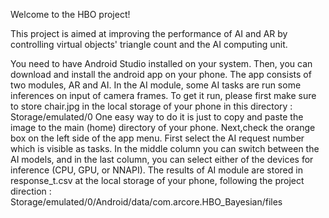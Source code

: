 
Welcome to the HBO project!

This project is aimed at improving the performance of AI and AR by controlling virtual objects' triangle count and the AI computing unit.



You need to have Android Studio installed on your system. Then, you can download and install the android app on your phone. The app consists of two modules, AR and AI. In the AI module, some AI tasks are run some inferences on input of camera frames. To get it run, please first make sure to store chair.jpg in the local storage of your phone in this directory : Storage/emulated/0
One easy way to do it is just to copy and paste the image to the main (home) directory of your phone. Next,check the orange box on the left side of the app menu. First select the AI request number which is visible as tasks. In the middle column you can switch between the AI models, and in the last column, you can select either of the devices for inference (CPU, GPU, or NNAPI). The results of AI module are stored in response_t.csv at the local storage of your phone, following the project direction : Storage/emulated/0/Android/data/com.arcore.HBO_Bayesian/files

